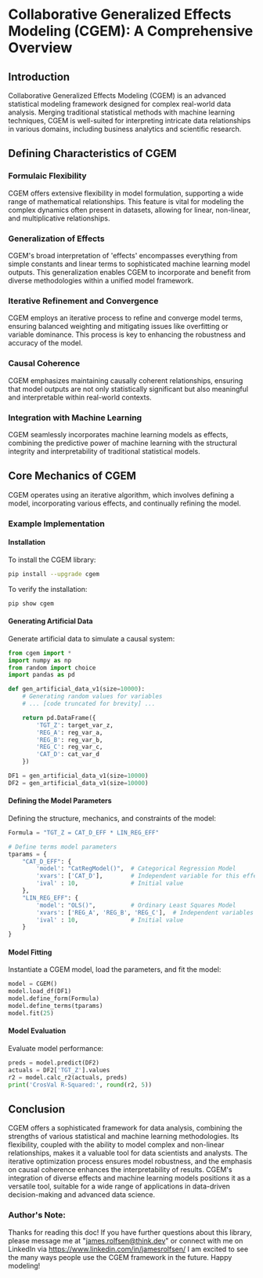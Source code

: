 # Collaborative Generalized Effects Modeling (CGEM): A Comprehensive Overview

## Introduction

Collaborative Generalized Effects Modeling (CGEM) is an advanced statistical modeling framework designed for complex real-world data analysis. Merging traditional statistical methods with machine learning techniques, CGEM is well-suited for interpreting intricate data relationships in various domains, including business analytics and scientific research.

## Defining Characteristics of CGEM

### Formulaic Flexibility

CGEM offers extensive flexibility in model formulation, supporting a wide range of mathematical relationships. This feature is vital for modeling the complex dynamics often present in datasets, allowing for linear, non-linear, and multiplicative relationships.

### Generalization of Effects

CGEM's broad interpretation of 'effects' encompasses everything from simple constants and linear terms to sophisticated machine learning model outputs. This generalization enables CGEM to incorporate and benefit from diverse methodologies within a unified model framework.

### Iterative Refinement and Convergence

CGEM employs an iterative process to refine and converge model terms, ensuring balanced weighting and mitigating issues like overfitting or variable dominance. This process is key to enhancing the robustness and accuracy of the model.

### Causal Coherence

CGEM emphasizes maintaining causally coherent relationships, ensuring that model outputs are not only statistically significant but also meaningful and interpretable within real-world contexts.

### Integration with Machine Learning

CGEM seamlessly incorporates machine learning models as effects, combining the predictive power of machine learning with the structural integrity and interpretability of traditional statistical models.

## Core Mechanics of CGEM

CGEM operates using an iterative algorithm, which involves defining a model, incorporating various effects, and continually refining the model.

### Example Implementation

#### Installation

To install the CGEM library:

```bash
pip install --upgrade cgem
```

To verify the installation:

```bash
pip show cgem
```

#### Generating Artificial Data

Generate artificial data to simulate a causal system:

```python
from cgem import *
import numpy as np
from random import choice
import pandas as pd

def gen_artificial_data_v1(size=10000):
    # Generating random values for variables
    # ... [code truncated for brevity] ...

    return pd.DataFrame({
        'TGT_Z': target_var_z,
        'REG_A': reg_var_a,
        'REG_B': reg_var_b,
        'REG_C': reg_var_c,
        'CAT_D': cat_var_d
    })

DF1 = gen_artificial_data_v1(size=10000)
DF2 = gen_artificial_data_v1(size=10000) 
```

#### Defining the Model Parameters

Defining the structure, mechanics, and constraints of the model:

```python
Formula = "TGT_Z = CAT_D_EFF * LIN_REG_EFF"

# Define terms model parameters
tparams = {
    "CAT_D_EFF": {
        'model': "CatRegModel()",  # Categorical Regression Model
        'xvars': ['CAT_D'],        # Independent variable for this effect
        'ival' : 10,               # Initial value
    },
    "LIN_REG_EFF": {
        'model': "OLS()",          # Ordinary Least Squares Model
        'xvars': ['REG_A', 'REG_B', 'REG_C'],  # Independent variables for this effect
        'ival' : 10,               # Initial value
    }
}
```

#### Model Fitting

Instantiate a CGEM model, load the parameters, and fit the model:

```python 
model = CGEM() 
model.load_df(DF1)  
model.define_form(Formula) 
model.define_terms(tparams)  
model.fit(25)
```

#### Model Evaluation

Evaluate model performance:

```python
preds = model.predict(DF2) 
actuals = DF2['TGT_Z'].values
r2 = model.calc_r2(actuals, preds) 
print('CrosVal R-Squared:', round(r2, 5))
```

## Conclusion

CGEM offers a sophisticated framework for data analysis, combining the strengths of various statistical and machine learning methodologies. Its flexibility, coupled with the ability to model complex and non-linear relationships, makes it a valuable tool for data scientists and analysts. The iterative optimization process ensures model robustness, and the emphasis on causal coherence enhances the interpretability of results. CGEM's integration of diverse effects and machine learning models positions it as a versatile tool, suitable for a wide range of applications in data-driven decision-making and advanced data science.

### Author's Note:
Thanks for reading this doc! If you have further questions about this library, please message me at "james.rolfsen@think.dev" or connect with me on LinkedIn via https://www.linkedin.com/in/jamesrolfsen/  I am excited to see the many ways people use the CGEM framework in the future. Happy modeling!